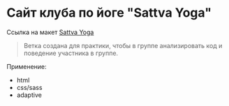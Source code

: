 
# Сайт клуба по йоге "Sattva Yoga"
Ссылка на макет [Sattva Yoga](https://www.figma.com/file/8O6olqtiOsNH6vw40hWkst/Sattva-Yoga?type=design&node-id=47%3A309&mode=design&t=biMOILAJtg2feDVm-1)

> Ветка создана для практики, чтобы в группе анализировать код и поведение участника в группе.

Применение:
- html
- css/sass
- adaptive
  
